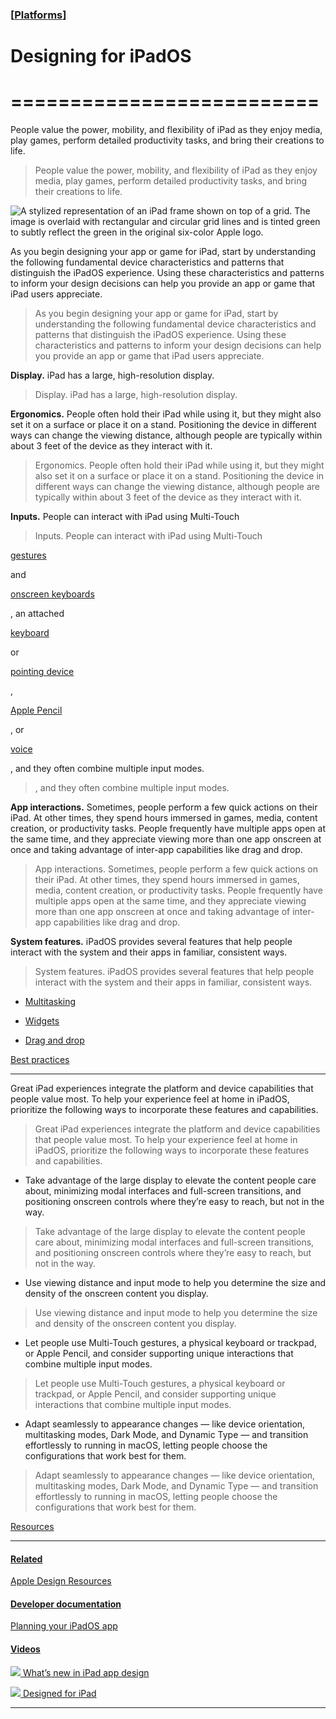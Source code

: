 ### [[Platforms](./translated-human-interface-guidelines-markdown/platforms.md)]  
  
# **Designing for iPadOS**  

==========================
==========================



People value the power, mobility, and flexibility of iPad as they enjoy media, play games, perform detailed productivity tasks, and bring their creations to life.  

> People value the power, mobility, and flexibility of iPad as they enjoy media, play games, perform detailed productivity tasks, and bring their creations to life.
>

![A stylized representation of an iPad frame shown on top of a grid. The image is overlaid with rectangular and circular grid lines and is tinted green to subtly reflect the green in the original six-color Apple logo.](https://docs-assets.developer.apple.com/published/9601c88115bc94c01906416dbb3b8be8/platforms-iPadOS-intro@2x.png)



As you begin designing your app or game for iPad, start by understanding the following fundamental device characteristics and patterns that distinguish the iPadOS experience. Using these characteristics and patterns to inform your design decisions can help you provide an app or game that iPad users appreciate.  

> As you begin designing your app or game for iPad, start by understanding the following fundamental device characteristics and patterns that distinguish the iPadOS experience. Using these characteristics and patterns to inform your design decisions can help you provide an app or game that iPad users appreciate.
>





**Display.** iPad has a large, high-resolution display.  

> Display. iPad has a large, high-resolution display.
>





**Ergonomics.** People often hold their iPad while using it, but they might also set it on a surface or place it on a stand. Positioning the device in different ways can change the viewing distance, although people are typically within about 3 feet of the device as they interact with it.  

> Ergonomics. People often hold their iPad while using it, but they might also set it on a surface or place it on a stand. Positioning the device in different ways can change the viewing distance, although people are typically within about 3 feet of the device as they interact with it.
>





**Inputs.** People can interact with iPad using Multi-Touch   

> Inputs. People can interact with iPad using Multi-Touch
>

[gestures](https://developer.apple.com/design/human-interface-guidelines/touchscreen-gestures)

 and   

[onscreen keyboards](https://developer.apple.com/design/human-interface-guidelines/onscreen-keyboards)

, an attached   

[keyboard](https://developer.apple.com/design/human-interface-guidelines/keyboards)

 or   

[pointing device](https://developer.apple.com/design/human-interface-guidelines/pointing-devices)

,   

[Apple Pencil](https://developer.apple.com/design/human-interface-guidelines/apple-pencil-and-scribble)

, or   

[voice](https://developer.apple.com/design/human-interface-guidelines/siri)

, and they often combine multiple input modes.  

> , and they often combine multiple input modes.
>





**App interactions.** Sometimes, people perform a few quick actions on their iPad. At other times, they spend hours immersed in games, media, content creation, or productivity tasks. People frequently have multiple apps open at the same time, and they appreciate viewing more than one app onscreen at once and taking advantage of inter-app capabilities like drag and drop.  

> App interactions. Sometimes, people perform a few quick actions on their iPad. At other times, they spend hours immersed in games, media, content creation, or productivity tasks. People frequently have multiple apps open at the same time, and they appreciate viewing more than one app onscreen at once and taking advantage of inter-app capabilities like drag and drop.
>





**System features.** iPadOS provides several features that help people interact with the system and their apps in familiar, consistent ways.  

> System features. iPadOS provides several features that help people interact with the system and their apps in familiar, consistent ways.
>





* [Multitasking](/design/human-interface-guidelines/multitasking)

* [Widgets](/design/human-interface-guidelines/widgets)

* [Drag and drop](/design/human-interface-guidelines/drag-and-drop)



[Best practices](/design/human-interface-guidelines/designing-for-ipados#Best-practices)

----------------------------------------------------------------------------------------



Great iPad experiences integrate the platform and device capabilities that people value most. To help your experience feel at home in iPadOS, prioritize the following ways to incorporate these features and capabilities.  

> Great iPad experiences integrate the platform and device capabilities that people value most. To help your experience feel at home in iPadOS, prioritize the following ways to incorporate these features and capabilities.
>





* Take advantage of the large display to elevate the content people care about, minimizing modal interfaces and full-screen transitions, and positioning onscreen controls where they’re easy to reach, but not in the way.

>  Take advantage of the large display to elevate the content people care about, minimizing modal interfaces and full-screen transitions, and positioning onscreen controls where they’re easy to reach, but not in the way.
>

* Use viewing distance and input mode to help you determine the size and density of the onscreen content you display.

>  Use viewing distance and input mode to help you determine the size and density of the onscreen content you display.
>

* Let people use Multi-Touch gestures, a physical keyboard or trackpad, or Apple Pencil, and consider supporting unique interactions that combine multiple input modes.

>  Let people use Multi-Touch gestures, a physical keyboard or trackpad, or Apple Pencil, and consider supporting unique interactions that combine multiple input modes.
>

* Adapt seamlessly to appearance changes — like device orientation, multitasking modes, Dark Mode, and Dynamic Type — and transition effortlessly to running in macOS, letting people choose the configurations that work best for them.

>  Adapt seamlessly to appearance changes — like device orientation, multitasking modes, Dark Mode, and Dynamic Type — and transition effortlessly to running in macOS, letting people choose the configurations that work best for them.
>



[Resources](/design/human-interface-guidelines/designing-for-ipados#Resources)

------------------------------------------------------------------------------



#### [Related](/design/human-interface-guidelines/designing-for-ipados#Related)



[Apple Design Resources](https://developer.apple.com/design/resources/#ios-apps)





#### [Developer documentation](/design/human-interface-guidelines/designing-for-ipados#Developer-documentation)



[Planning your iPadOS app](https://developer.apple.com/ipados/planning/)





#### [Videos](/design/human-interface-guidelines/designing-for-ipados#Videos)



[![](https://devimages-cdn.apple.com/wwdc-services/images/124/6E076CE0-7DDF-4471-B6F0-005ADF9C7960/6500_wide_250x141_1x.jpg) What’s new in iPad app design](https://developer.apple.com/videos/play/wwdc2022/10009)

[![](https://devimages-cdn.apple.com/wwdc-services/images/49/5C8F0205-3AE9-4647-870B-5C10FB7EA6FF/3520_wide_250x141_1x.jpg) Designed for iPad](https://developer.apple.com/videos/play/wwdc2020/10206)

------------------------------------------------------------------------------
